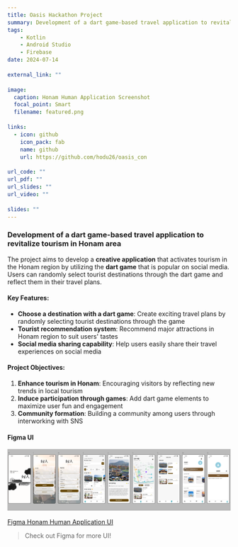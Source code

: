 ```yaml
---
title: Oasis Hackathon Project
summary: Development of a dart game-based travel application to revitalize tourism in Honam area
tags: 
    - Kotlin
    - Android Studio
    - Firebase
date: 2024-07-14

external_link: ""

image:
  caption: Honam Human Application Screenshot
  focal_point: Smart
  filename: featured.png

links:
  - icon: github
    icon_pack: fab
    name: github
    url: https://github.com/hodu26/oasis_con

url_code: ""
url_pdf: ""
url_slides: ""
url_video: ""

slides: ""
---
```

<div class="justify-text">

### Development of a dart game-based travel application to revitalize tourism in Honam area

The project aims to develop a **creative application** that activates tourism in the Honam region by utilizing the **dart game** that is popular on social media. Users can randomly select tourist destinations through the dart game and reflect them in their travel plans.

#### Key Features:
- **Choose a destination with a dart game**: Create exciting travel plans by randomly selecting tourist destinations through the game
- **Tourist recommendation system**: Recommend major attractions in Honam region to suit users' tastes
- **Social media sharing capability**: Help users easily share their travel experiences on social media

#### Project Objectives:
1. **Enhance tourism in Honam**: Encouraging visitors by reflecting new trends in local tourism
2. **Induce participation through games**: Add dart game elements to maximize user fun and engagement
3. **Community formation**: Building a community among users through interworking with SNS

#### Figma UI

![Honam Human Figma UI](image.png "Figma UI")

[Figma Honam Human Application UI](https://www.figma.com/proto/zgJnR8RUeicGwNvybSDeu7/%ED%98%B8%EB%82%A8%E4%BA%BA-Application-Project?node-id=0-1&t=5VVK146w1fVzKsnI-1)

> Check out Figma for more UI!